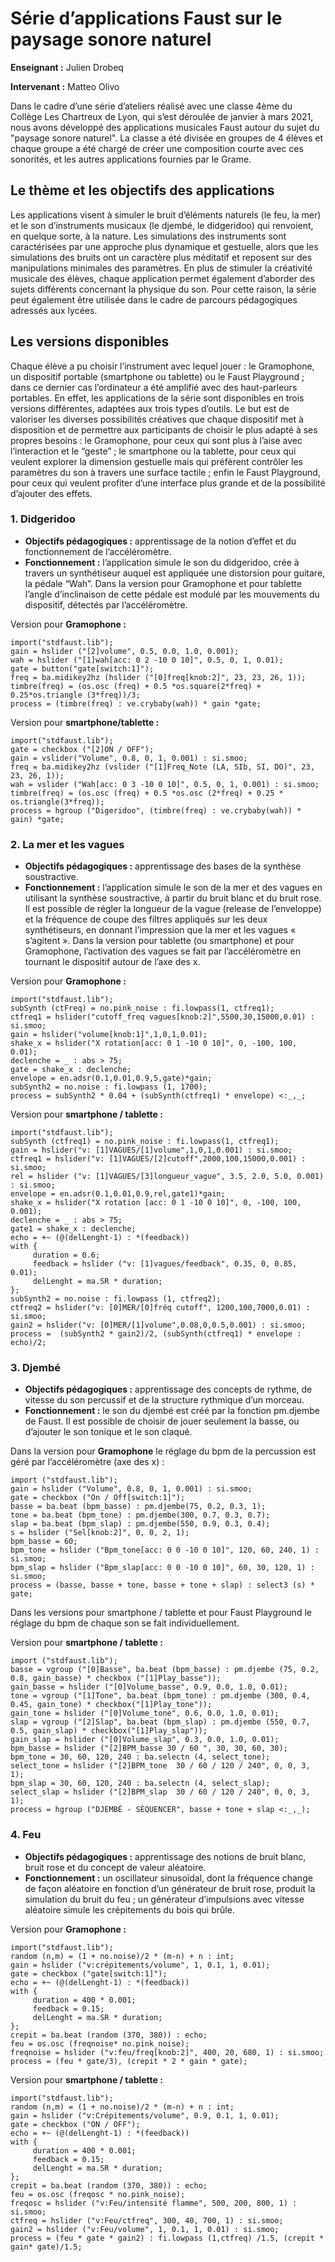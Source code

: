# Série d’applications Faust sur le paysage sonore naturel

**Enseignant :** Julien Drobeq

**Intervenant :** Matteo Olivo

Dans le cadre d’une série d’ateliers réalisé avec une classe 4ème du Collège Les Chartreux de Lyon, qui s’est déroulée de janvier à mars 2021, nous avons développé des applications musicales Faust autour du sujet du "paysage sonore naturel". La classe a été divisée en groupes de 4 élèves et chaque groupe a été chargé de créer une composition courte avec ces sonorités, et les autres applications fournies par le Grame.       

## Le thème et les objectifs des applications

Les applications visent à simuler le bruit d’éléments naturels (le feu, la mer) et le son d’instruments musicaux (le djembé, le didgeridoo) qui renvoient, en quelque sorte, à la nature. Les simulations des instruments sont caractérisées par une approche plus dynamique et gestuelle, alors que les simulations des bruits ont un caractère plus méditatif et reposent sur des manipulations minimales des paramètres.
En plus de stimuler la créativité musicale des élèves, chaque application permet également d’aborder des sujets différents concernant la physique du son. Pour cette raison, la série peut également être utilisée dans le cadre de parcours pédagogiques adressés aux lycées.

## Les versions disponibles 

Chaque élève a pu choisir l’instrument avec lequel jouer : le Gramophone, un dispositif portable (smartphone ou tablette) ou le Faust Playground ; dans ce dernier cas l’ordinateur a été amplifié avec des haut-parleurs portables. En effet, les applications de la série sont disponibles en trois versions différentes, adaptées aux trois types d’outils. Le but est de valoriser les diverses possibilités créatives que chaque dispositif met à disposition et de permettre aux participants de choisir le plus adapté à ses propres besoins : le Gramophone, pour ceux qui sont plus à l’aise avec l’interaction et le “geste” ; le smartphone ou la tablette, pour ceux qui veulent explorer la dimension gestuelle mais qui préfèrent contrôler les paramètres du son à travers une surface tactile ; enfin le Faust Playground, pour ceux qui veulent profiter d’une interface plus grande et de la possibilité d’ajouter des effets.

### 1. Didgeridoo

- **Objectifs pédagogiques :** apprentissage de la notion d’effet et du fonctionnement de l’accéléromètre.
- **Fonctionnement :** l’application simule le son du didgeridoo, crée à travers un synthétiseur auquel est appliquée une distorsion pour guitare, la pédale “Wah”. Dans la version pour Gramophone et pour tablette l’angle d’inclinaison de cette pédale est modulé par les mouvements du dispositif, détectés par l’accéléromètre.

Version pour **Gramophone :**
<!-- faust-run -->
```
import("stdfaust.lib"); 
gain = hslider ("[2]volume", 0.5, 0.0, 1.0, 0.001);
wah = hslider ("[1]wah[acc: 0 2 -10 0 10]", 0.5, 0, 1, 0.01);
gate = button("gate[switch:1]");
freq = ba.midikey2hz (hslider ("[0]freq[knob:2]", 23, 23, 26, 1)); 
timbre(freq) = (os.osc (freq) + 0.5 *os.square(2*freq) + 0.25*os.triangle (3*freq))/3;
process = (timbre(freq) : ve.crybaby(wah)) * gain *gate; 
```
<!-- /faust-run -->

Version pour **smartphone/tablette :**
<!-- faust-run -->
```
import("stdfaust.lib");
gate = checkbox ("[2]ON / OFF");
gain = vslider("Volume", 0.8, 0, 1, 0.001) : si.smoo;
freq = ba.midikey2hz (vslider ("[1]Freq_Note (LA, SIb, SI, DO)", 23, 23, 26, 1)); 
wah = vslider ("Wah[acc: 0 3 -10 0 10]", 0.5, 0, 1, 0.001) : si.smoo;
timbre(freq) = (os.osc (freq) + 0.5 *os.osc (2*freq) + 0.25 * os.triangle(3*freq));
process = hgroup ("Digeridoo", (timbre(freq) : ve.crybaby(wah)) * gain) *gate;
```
<!-- /faust-run -->

### 2. La mer et les vagues

- **Objectifs pédagogiques :** apprentissage des bases de la synthèse soustractive.
- **Fonctionnement :** l’application simule le son de la mer et des vagues en utilisant la synthèse soustractive, à partir du bruit blanc et du bruit rose. Il est possible de régler la longueur de la vague (release de l’enveloppe) et la fréquence de coupe des filtres appliqués sur les deux synthétiseurs, en donnant l’impression que la mer et les vagues « s’agitent ». Dans la version pour tablette (ou smartphone) et pour Gramophone, l’activation des vagues se fait par l’accéléromètre en tournant le dispositif autour de l’axe des x.

Version pour **Gramophone :**
<!-- faust-run -->
```
import("stdfaust.lib");
subSynth (ctFreq) = no.pink_noise : fi.lowpass(1, ctfreq1);
ctfreq1 = hslider("cutoff_freq vagues[knob:2]",5500,30,15000,0.01) : si.smoo;
gain = hslider("volume[knob:1]",1,0,1,0.01);
shake_x = hslider("X rotation[acc: 0 1 -10 0 10]", 0, -100, 100, 0.01);
declenche = _ : abs > 75;
gate = shake_x : declenche;
envelope = en.adsr(0.1,0.01,0.9,5,gate)*gain;
subSynth2 = no.noise : fi.lowpass (1, 1700);
process = subSynth2 * 0.04 + (subSynth(ctfreq1) * envelope) <:_,_;
```
<!-- /faust-run -->

Version pour **smartphone / tablette :**
<!-- faust-run -->
```
import("stdfaust.lib");
subSynth (ctfreq1) = no.pink_noise : fi.lowpass(1, ctfreq1); 
gain = hslider("v: [1]VAGUES/[1]volume",1,0,1,0.001) : si.smoo;
ctfreq1 = hslider("v: [1]VAGUES/[2]cutoff",2000,100,15000,0.001) : si.smoo;
rel = hslider ("v: [1]VAGUES/[3]longueur_vague", 3.5, 2.0, 5.0, 0.001) : si.smoo; 
envelope = en.adsr(0.1,0.01,0.9,rel,gate1)*gain;
shake_x = hslider("X rotation [acc: 0 1 -10 0 10]", 0, -100, 100, 0.001);
declenche = _ : abs > 75;
gate1 = shake_x : declenche;
echo = +~ (@(delLenght-1) : *(feedback))
with {
     duration = 0.6; 
     feedback = hslider ("v: [1]vagues/feedback", 0.35, 0, 0.85, 0.01);
     delLenght = ma.SR * duration; 
};
subSynth2 = no.noise : fi.lowpass (1, ctfreq2);
ctfreq2 = hslider("v: [0]MER/[0]fréq cutoff", 1200,100,7000,0.01) : si.smoo;
gain2 = hslider("v: [0]MER/[1]volume",0.08,0,0.5,0.001) : si.smoo;
process =  (subSynth2 * gain2)/2, (subSynth(ctfreq1) * envelope : echo)/2;    
```
<!-- /faust-run -->

### 3. Djembé

- **Objectifs pédagogiques :** apprentissage des concepts de rythme, de vitesse du son percussif et de la structure rythmique d’un morceau.   
- **Fonctionnement :** le son du djembé est créé par la fonction pm.djembe de Faust. Il est possible de choisir de jouer seulement la basse, ou d’ajouter le son tonique et le son claqué. 

Dans la version pour **Gramophone** le réglage du bpm de la percussion est géré par l’accéléromètre (axe des x) : 
<!-- faust-run -->
```
import ("stdfaust.lib");
gain = hslider ("Volume", 0.8, 0, 1, 0.001) : si.smoo;
gate = checkbox ("On / Off[switch:1]");
basse = ba.beat (bpm_basse) : pm.djembe(75, 0.2, 0.3, 1);
tone = ba.beat (bpm_tone) : pm.djembe(300, 0.7, 0.3, 0.7);
slap = ba.beat (bpm_slap) : pm.djembe(550, 0.9, 0.3, 0.4);
s = hslider ("Sel[knob:2]", 0, 0, 2, 1); 
bpm_basse = 60; 
bpm_tone = hslider ("Bpm_tone[acc: 0 0 -10 0 10]", 120, 60, 240, 1) : si.smoo; 
bpm_slap = hslider ("Bpm_slap[acc: 0 0 -10 0 10]", 60, 30, 120, 1) : si.smoo; 
process = (basse, basse + tone, basse + tone + slap) : select3 (s) * gate;
```
<!-- /faust-run -->

Dans les versions pour smartphone / tablette et pour Faust Playground le réglage du bpm de chaque son se fait individuellement.

Version pour **smartphone / tablette :**  

<!-- faust-run -->
```
import ("stdfaust.lib");
basse = vgroup ("[0]Basse", ba.beat (bpm_basse) : pm.djembe (75, 0.2, 0.8, gain_basse) * checkbox ("[1]Play_basse"));
gain_basse = hslider ("[0]Volume_basse", 0.9, 0.0, 1.0, 0.01); 
tone = vgroup ("[1]Tone", ba.beat (bpm_tone) : pm.djembe (300, 0.4, 0.45, gain_tone) * checkbox("[1]Play_tone"));
gain_tone = hslider ("[0]Volume_tone", 0.6, 0.0, 1.0, 0.01); 
slap = vgroup ("[2]Slap", ba.beat (bpm_slap) : pm.djembe (550, 0.7, 0.5, gain_slap) * checkbox("[1]Play_slap"));
gain_slap = hslider ("[0]Volume_slap", 0.3, 0.0, 1.0, 0.01); 
bpm_basse = hslider ("[2]BPM_basse 30 / 60 ", 30, 30, 60, 30);
bpm_tone = 30, 60, 120, 240 : ba.selectn (4, select_tone);
select_tone = hslider ("[2]BPM_tone  30 / 60 / 120 / 240", 0, 0, 3, 1);
bpm_slap = 30, 60, 120, 240 : ba.selectn (4, select_slap);
select_slap = hslider ("[2]BPM_slap  30 / 60 / 120 / 240", 0, 0, 3, 1);
process = hgroup ("DJEMBÉ - SÉQUENCER", basse + tone + slap <:_,_);
```
<!-- /faust-run -->

### 4. Feu
 
- **Objectifs pédagogiques :** apprentissage des notions de bruit blanc, bruit rose et du concept de valeur aléatoire.
- **Fonctionnement :** un oscillateur sinusoïdal, dont la fréquence change de façon aléatoire en fonction d’un générateur de bruit rose, produit la simulation du bruit du feu ; un générateur d’impulsions avec vitesse aléatoire simule les crépitements du bois qui brûle. 

Version pour **Gramophone :**  

<!-- faust-run -->
```
import("stdfaust.lib");
random (n,m) = (1 + no.noise)/2 * (m-n) + n : int; 
gain = hslider ("v:crépitements/volume", 1, 0.1, 1, 0.01);
gate = checkbox ("gate[switch:1]");
echo = +~ (@(delLenght-1) : *(feedback))
with {
     duration = 400 * 0.001;
     feedback = 0.15;
     delLenght = ma.SR * duration;
};
crepit = ba.beat (random (370, 380)) : echo;
feu = os.osc (freqnoise* no.pink_noise);
freqnoise = hslider ("v:feu/freq[knob:2]", 400, 20, 680, 1) : si.smoo;
process = (feu * gate/3), (crepit * 2 * gain * gate);
```
<!-- /faust-run -->

Version pour **smartphone / tablette :** 

<!-- faust-run -->
```
import("stdfaust.lib");
random (n,m) = (1 + no.noise)/2 * (m-n) + n : int; 
gain = hslider ("v:Crépitements/volume", 0.9, 0.1, 1, 0.01);
gate = checkbox ("ON / OFF");
echo = +~ (@(delLenght-1) : *(feedback))
with {
     duration = 400 * 0.001;
     feedback = 0.15;
     delLenght = ma.SR * duration;
};
crepit = ba.beat (random (370, 380)) : echo;
feu = os.osc (freqosc * no.pink_noise);
freqosc = hslider ("v:Feu/intensité flamme", 500, 200, 800, 1) : si.smoo;
ctfreq = hslider ("v:Feu/ctfreq", 300, 40, 700, 1) : si.smoo;
gain2 = hslider ("v:Feu/volume", 1, 0.1, 1, 0.01) : si.smoo;
process = (feu * gate * gain2) : fi.lowpass (1,ctfreq) /1.5, (crepit * gain* gate)/1.5;
```
<!-- /faust-run -->
